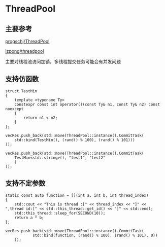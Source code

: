 # ThreadPool

## 主要参考
[progschj/ThreadPool](https://github.com/progschj/ThreadPool)

[lzpong/threadpool](https://github.com/lzpong/threadpool)

主要对线程池访问加锁，多线程提交任务可能会有并发问题

## 支持仿函数
```
struct TestMin
{
	template <typename Ty>
	constexpr const int operator()(const Ty& n1, const Ty& n2) const noexcept
	{
		return n1 < n2;
	}
};

vecRes.push_back(std::move(ThreadPool::instance().CommitTask(
	std::bind(TestMin(), (rand() % 100), (rand() % 101)))
));

vecRes.push_back(std::move(ThreadPool::instance().CommitTask(
	TestMin<std::string>(), "test1", "test2"
	)
));
```
## 支持不定参数
```
static const auto function = [](int a, int b, int thread_index)
{
	std::cout << "This is thread :[" << thread_index << "]" << ",thread id:[" << std::this_thread::get_id() << "]" << std::endl;
	std::this_thread::sleep_for(SECOND(10));
	return a * b;
};

vecRes.push_back(std::move(ThreadPool::instance().CommitTask(
			std::bind(function, (rand() % 100), (rand() % 101), 0))
	));
```

